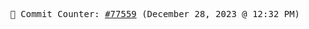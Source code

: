 <p align="center">
    <samp>
        📮 Commit Counter: <a href="https://github.com/Javascript-void0/Javascript-void0/commits/main">#77559</a> (December 28, 2023 @ 12:32 PM)
    </samp>
</p>